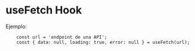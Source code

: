 # useFetch Hook

Ejemplo:
```
    const url = 'endpoint de una API';
    const { data: null, loading: true, error: null } = useFetch(url);
    
```